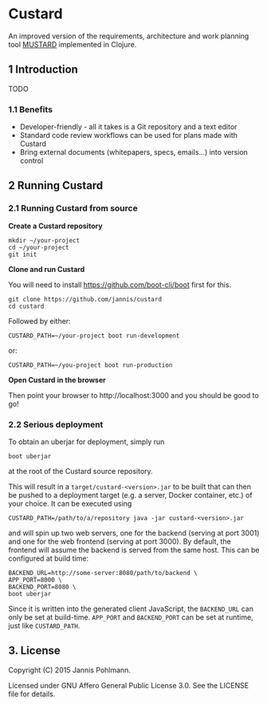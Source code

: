 # Custard

An improved version of the requirements, architecture and work planning
tool [MUSTARD](http://github.com/CodethinkLabs/mustard) implemented
in Clojure.

## 1 Introduction

TODO

### 1.1 Benefits

* Developer-friendly - all it takes is a Git repository and a text editor
* Standard code review workflows can be used for plans made with Custard
* Bring external documents (whitepapers, specs, emails...) into version
  control

## 2 Running Custard

### 2.1 Running Custard from source

**Create a Custard repository**

```
mkdir ~/your-project
cd ~/your-project
git init
```

**Clone and run Custard**

You will need to install https://github.com/boot-clj/boot first for this.

```
git clone https://github.com/jannis/custard
cd custard
```

Followed by either:
```
CUSTARD_PATH=~/your-project boot run-development
```
or:
```
CUSTARD_PATH=~/you-project boot run-production
```

**Open Custard in the browser**

Then point your browser to http://localhost:3000 and you should
be good to go!

### 2.2 Serious deployment

To obtain an uberjar for deployment, simply run
```
boot uberjar
```
at the root of the Custard source repository.

This will result in a `target/custard-<version>.jar` to be built that
can then be pushed to a deployment target (e.g. a server, Docker
container, etc.) of your choice. It can be executed using
```
CUSTARD_PATH=/path/to/a/repository java -jar custard-<version>.jar
```
and will spin up two web servers, one for the backend (serving at port
3001) and one for the web frontend (serving at port 3000). By default,
the frontend will assume the backend is served from the same host. This
can be configured at build time:

```
BACKEND_URL=http://some-server:8080/path/to/backend \
APP_PORT=8000 \
BACKEND_PORT=8080 \
boot uberjar
```

Since it is written into the generated client JavaScript, the
`BACKEND_URL` can only be set at build-time. `APP_PORT` and
`BACKEND_PORT` can be set at runtime, just like `CUSTARD_PATH`.

## 3. License

Copyright (C) 2015 Jannis Pohlmann.

Licensed under GNU Affero General Public License 3.0.
See the LICENSE file for details.
